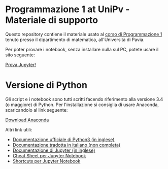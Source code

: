 # Programmazione 1 at UniPv - Materiale di supporto

Questo repository contiene il materiale usato al [corso di Programmazione 1](http://www-dimat.unipv.it/~gualandi/programming/) tenuto presso il dipartimento di matematica, all'Università di Pavia.

Per poter provare i notebook, senza installare nulla sul PC, potete usare il sito seguente:

[Prova Jupyter!](https://try.jupyter.org/)

# Versione di Python
Gli script e i notebook sono tutti scritti facendo riferimento alla versione 3.4 (o maggiore) di Python.
Per l'installazione si consiglia di usare Anaconda, scaricandolo al link seguente:

[Download Anaconda](https://www.anaconda.com/download/)

Altri link utili:

* [Documentazione ufficiale di Python3 (in inglese)](https://docs.python.org/3/)
* [Documentazione tradotta in italiano (non completa)](http://docs.python.it/)
* [Documentazione di Jupyter (in inglese)](https://jupyter.readthedocs.io/en/latest/index.html)
* [Cheat Sheet per Jupyter Notebook](https://s3.amazonaws.com/assets.datacamp.com/blog_assets/Jupyter_Notebook_Cheat_Sheet.pdf)
* [Shortcuts per Jupyter Notebook](https://www.cheatography.com/weidadeyue/cheat-sheets/jupyter-notebook/)
